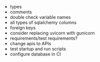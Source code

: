 * types
* comments
* double check variable names
* all types of sqlalchemy columns
* foreign keys
* consider replacing uvicorn with gunicorn
* requirements/test requirements?
* change apis to APIs
* test startup and run scripts
* configure database in CI
